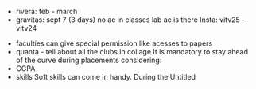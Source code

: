 * rivera: feb - march
* gravitas: sept 7 (3 days)
no ac in classes 
lab ac is there 
Insta: vitv25 - vitv24
- faculties can give special permission like acesses to papers
- quanta - tell about all the clubs in collage
It is mandatory to stay ahead of the curve during placements considering:
- CGPA
- skills
Soft skills can come in handy. During the Untitled